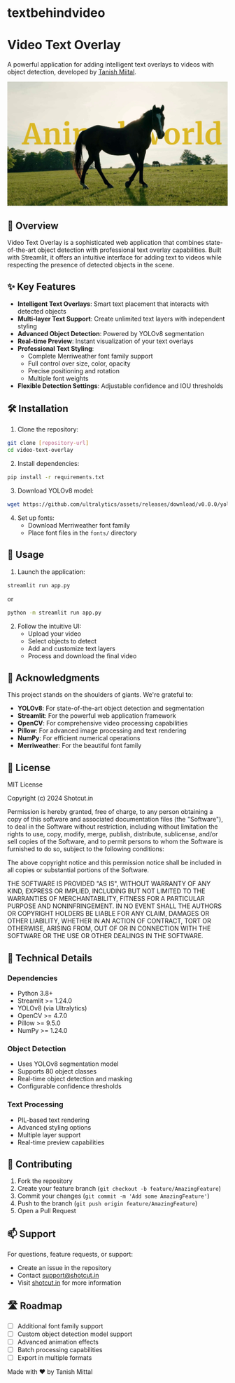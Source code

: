 # textbehindvideo

# Video Text Overlay

A powerful application for adding intelligent text overlays to videos with object detection, developed by [Tanish Miital](https://www.instagram.com/tanishmittal02).

![alt text](https://github.com/tansihmittal/textbehindvideo/blob/main/horse.jpg?raw=true)


## 🌟 Overview

Video Text Overlay is a sophisticated web application that combines state-of-the-art object detection with professional text overlay capabilities. Built with Streamlit, it offers an intuitive interface for adding text to videos while respecting the presence of detected objects in the scene.

## ✨ Key Features

- **Intelligent Text Overlays**: Smart text placement that interacts with detected objects
- **Multi-layer Text Support**: Create unlimited text layers with independent styling
- **Advanced Object Detection**: Powered by YOLOv8 segmentation
- **Real-time Preview**: Instant visualization of your text overlays
- **Professional Text Styling**:
  - Complete Merriweather font family support
  - Full control over size, color, opacity
  - Precise positioning and rotation
  - Multiple font weights
- **Flexible Detection Settings**: Adjustable confidence and IOU thresholds

## 🛠️ Installation

1. Clone the repository:
```bash
git clone [repository-url]
cd video-text-overlay
```

2. Install dependencies:
```bash
pip install -r requirements.txt
```

3. Download YOLOv8 model:
```bash
wget https://github.com/ultralytics/assets/releases/download/v0.0.0/yolov8s-seg.pt
```

4. Set up fonts:
   - Download Merriweather font family
   - Place font files in the `fonts/` directory

## 🚀 Usage

1. Launch the application:
```bash
streamlit run app.py
```
or 
```bash
python -m streamlit run app.py
```

2. Follow the intuitive UI:
   - Upload your video
   - Select objects to detect
   - Add and customize text layers
   - Process and download the final video

## 🙏 Acknowledgments

This project stands on the shoulders of giants. We're grateful to:

- **YOLOv8**: For state-of-the-art object detection and segmentation
- **Streamlit**: For the powerful web application framework
- **OpenCV**: For comprehensive video processing capabilities
- **Pillow**: For advanced image processing and text rendering
- **NumPy**: For efficient numerical operations
- **Merriweather**: For the beautiful font family

## 📝 License

MIT License

Copyright (c) 2024 Shotcut.in

Permission is hereby granted, free of charge, to any person obtaining a copy of this software and associated documentation files (the "Software"), to deal in the Software without restriction, including without limitation the rights to use, copy, modify, merge, publish, distribute, sublicense, and/or sell copies of the Software, and to permit persons to whom the Software is furnished to do so, subject to the following conditions:

The above copyright notice and this permission notice shall be included in all copies or substantial portions of the Software.

THE SOFTWARE IS PROVIDED "AS IS", WITHOUT WARRANTY OF ANY KIND, EXPRESS OR IMPLIED, INCLUDING BUT NOT LIMITED TO THE WARRANTIES OF MERCHANTABILITY, FITNESS FOR A PARTICULAR PURPOSE AND NONINFRINGEMENT. IN NO EVENT SHALL THE AUTHORS OR COPYRIGHT HOLDERS BE LIABLE FOR ANY CLAIM, DAMAGES OR OTHER LIABILITY, WHETHER IN AN ACTION OF CONTRACT, TORT OR OTHERWISE, ARISING FROM, OUT OF OR IN CONNECTION WITH THE SOFTWARE OR THE USE OR OTHER DEALINGS IN THE SOFTWARE.

## 🔧 Technical Details

### Dependencies
- Python 3.8+
- Streamlit >= 1.24.0
- YOLOv8 (via Ultralytics)
- OpenCV >= 4.7.0
- Pillow >= 9.5.0
- NumPy >= 1.24.0

### Object Detection
- Uses YOLOv8 segmentation model
- Supports 80 object classes
- Real-time object detection and masking
- Configurable confidence thresholds

### Text Processing
- PIL-based text rendering
- Advanced styling options
- Multiple layer support
- Real-time preview capabilities

## 🤝 Contributing

1. Fork the repository
2. Create your feature branch (`git checkout -b feature/AmazingFeature`)
3. Commit your changes (`git commit -m 'Add some AmazingFeature'`)
4. Push to the branch (`git push origin feature/AmazingFeature`)
5. Open a Pull Request

## 📫 Support

For questions, feature requests, or support:
- Create an issue in the repository
- Contact [support@shotcut.in](mailto:support@shotcut.in)
- Visit [shotcut.in](https://shotcut.in) for more information

## 🛣️ Roadmap

- [ ] Additional font family support
- [ ] Custom object detection model support
- [ ] Advanced animation effects
- [ ] Batch processing capabilities
- [ ] Export in multiple formats

Made with ❤️ by Tanish Mittal
